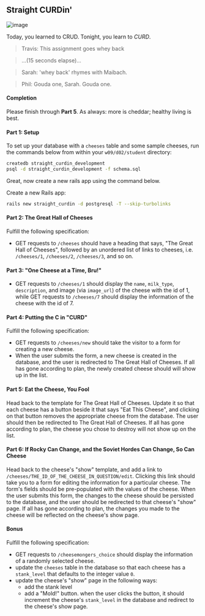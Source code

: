 ## Straight CURDin'

![image](http://static.guim.co.uk/sys-images/Guardian/Pix/pictures/2013/3/13/1363190066646/Best-Farmhouse-Cheese-Ins-008.jpg)

Today, you learned to CRUD. Tonight, you learn to *CURD*.

> Travis: This assignment goes whey back

> ...(15 seconds elapse)...

> Sarah: 'whey back' rhymes with Maibach.

> Phil: Gouda one, Sarah. Gouda one.

#### Completion

Please finish through __Part 5__. As always: more is cheddar; healthy living is best.

#### Part 1: Setup

To set up your database with a `cheeses` table and some sample cheeses, run the commands below from within your `w09/d02/student` directory:

```bash
createdb straight_curdin_development
psql -d straight_curdin_development -f schema.sql
```

Great, now create a new rails app using the command below.

Create a new Rails app:

```bash
rails new straight_curdin -d postgresql -T --skip-turbolinks
```

#### Part 2: The Great Hall of Cheeses

Fulfill the following specification:

- GET requests to `/cheeses` should have a heading that says, "The Great Hall of Cheeses", followed by an unordered list of links to cheeses, i.e. `/cheeses/1`, `/cheeses/2`, `/cheeses/3`, and so on.

#### Part 3: "One Cheese at a Time, Bru!"
- GET requests to `/cheeses/1` should display the `name`, `milk_type`, `description`, and image (via `image_url`) of the cheese with the id of 1, while GET requests to `/cheeses/7` should display the information of the cheese with the id of 7.

#### Part 4: Putting the C in "CURD"

Fulfill the following specification:

- GET requests to `/cheeses/new` should take the visitor to a form for creating a new cheese.
- When the user submits the form, a new cheese is created in the database, and the user is redirected to The Great Hall of Cheeses. If all has gone according to plan, the newly created cheese should will show up in the list.

#### Part 5: Eat the Cheese, You Fool

Head back to the template for The Great Hall of Cheeses. Update it so that each cheese has a button beside it that says "Eat This Cheese", and clicking on that button removes the appropriate cheese from the database. The user should then be redirected to The Great Hall of Cheeses. If all has gone according to plan, the cheese you chose to destroy will not show up on the list.

#### Part 6: If Rocky Can Change, and the Soviet Hordes Can Change, So Can Cheese

Head back to the cheese's "show" template, and add a link to `/cheeses/THE_ID_OF_THE_CHEESE_IN_QUESTION/edit`. Clicking this link should take you to a form for editing the information for a particular cheese. The form's fields should be pre-populated with the values of the cheese. When the user submits this form, the changes to the cheese should be persisted to the database, and the user should be redirected to that cheese's "show" page. If all has gone according to plan, the changes you made to the cheese will be reflected on the cheese's show page.

#### Bonus

Fulfill the following specification:

- GET requests to `/cheesemongers_choice` should display the information of a randomly selected cheese.
- update the `cheeses` table in the database so that each cheese has a `stank_level` that defaults to the integer value `0`. 
- update the cheese's "show" page in the following ways:
    - add the stank level 
    - add a "Mold!" button. when the user clicks the button, it should increment the cheese's `stank_level` in the database and redirect to the cheese's show page.

